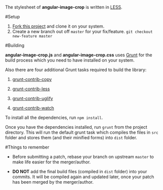 The stylesheet of **angular-image-crop** is written in [LESS](http://lesscss.org/).

#Setup
1. [Fork this project](https://help.github.com/articles/fork-a-repo) and clone it on your system.
2. Create a new branch out off `master` for your fix/feature. `git checkout new-feature master`

#Building

**angular-image-crop.js** and **angular-image-crop.css** uses [Grunt](http://gruntjs.com/) for the build process which you need to have installed on your system.

Also there are four additional Grunt tasks required to build the library:

1. [grunt-contrib-copy](https://npmjs.org/package/grunt-contrib-copy)

2. [grunt-contrib-less](https://www.npmjs.com/package/grunt-contrib-less)

3. [grunt-contrib-uglify](https://www.npmjs.com/package/grunt-contrib-uglify)

4. [grunt-contrib-watch](https://www.npmjs.com/package/grunt-contrib-watch)

To install all the dependencies, run `npm install`.

Once you have the dependencies installed, run `grunt` from the project directory. This will run the default grunt task which compiles the files in `src` folder and stores them (and their minified forms) into `dist` folder.

#Things to remember
- Before submitting a patch, rebase your branch on upstream `master` to make life easier for the merger/author.

- **DO NOT** add the final build files (compiled in `dist` folder) into your commits. It will be compiled again and updated later, once your patch has been merged by the merger/author.